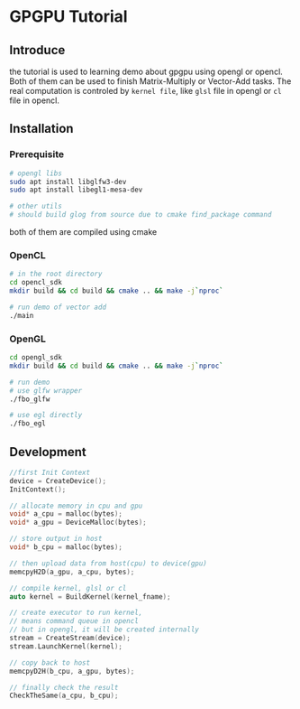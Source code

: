 # GPGPU Tutorial


## Introduce
the tutorial is used to learning demo about gpgpu using opengl or opencl.
Both of them can be used to finish Matrix-Multiply or Vector-Add tasks.
The real computation is controled by `kernel file`, like `glsl` file in opengl or
`cl` file in opencl.


## Installation

### Prerequisite
```bash
# opengl libs
sudo apt install libglfw3-dev
sudo apt install libegl1-mesa-dev

# other utils
# should build glog from source due to cmake find_package command
```

both of them are compiled using cmake
### OpenCL
```bash
# in the root directory
cd opencl_sdk
mkdir build && cd build && cmake .. && make -j`nproc`

# run demo of vector add
./main
```


### OpenGL
```bash
cd opengl_sdk
mkdir build && cd build && cmake .. && make -j`nproc`

# run demo
# use glfw wrapper
./fbo_glfw

# use egl directly
./fbo_egl
```


## Development

```cpp
//first Init Context
device = CreateDevice();
InitContext();

// allocate memory in cpu and gpu
void* a_cpu = malloc(bytes);
void* a_gpu = DeviceMalloc(bytes);

// store output in host
void* b_cpu = malloc(bytes);

// then upload data from host(cpu) to device(gpu)
memcpyH2D(a_gpu, a_cpu, bytes);

// compile kernel, glsl or cl
auto kernel = BuildKernel(kernel_fname);

// create executor to run kernel, 
// means command queue in opencl
// but in opengl, it will be created internally
stream = CreateStream(device);
stream.LaunchKernel(kernel);

// copy back to host
memcpyD2H(b_cpu, a_gpu, bytes);

// finally check the result
CheckTheSame(a_cpu, b_cpu);
```

